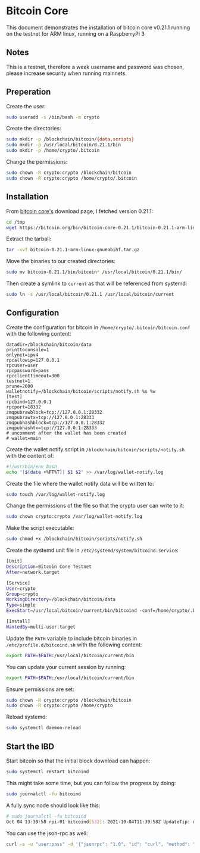 # Bitcoin Core

This document demonstrates the installation of bitcoin core v0.21.1 running on the testnet for ARM linux, running on a RaspberryPi 3

## Notes

This is a testnet, therefore a weak username and password was chosen, please increase security when running mainnets.

## Preperation

Create the user:

```bash
sudo useradd -s /bin/bash -m crypto
```

Create the directories:

```bash
sudo mkdir -p /blockchain/bitcoin/{data,scripts}
sudo mkdir -p /usr/local/bitcoin/0.21.1/bin
sudo mkdir -p /home/crypto/.bitcoin
```

Change the permissions:

```bash
sudo chown -R crypto:crypto /blockchain/bitcoin
sudo chown -R crypto:crypto /home/crypto/.bitcoin
```

## Installation

From [bitcoin core's](https://bitcoin.org/en/download) download page, I fetched version 0.21.1:

```bash
cd /tmp
wget https://bitcoin.org/bin/bitcoin-core-0.21.1/bitcoin-0.21.1-arm-linux-gnueabihf.tar.gz
```

Extract the tarball:

```bash
tar -xvf bitcoin-0.21.1-arm-linux-gnueabihf.tar.gz
```

Move the binaries to our created directories:

```bash
sudo mv bitcoin-0.21.1/bin/bitcoin* /usr/local/bitcoin/0.21.1/bin/
```

Then create a symlink to `current` as that will be referenced from systemd:

```bash
sudo ln -s /usr/local/bitcoin/0.21.1 /usr/local/bitcoin/current
```

## Configuration

Create the configuration for bitcoin in `/home/crypto/.bitcoin/bitcoin.conf` with the following content:

```
datadir=/blockchain/bitcoin/data
printtoconsole=1
onlynet=ipv4
rpcallowip=127.0.0.1
rpcuser=user
rpcpassword=pass
rpcclienttimeout=300
testnet=1
prune=2000
walletnotify=/blockchain/bitcoin/scripts/notify.sh %s %w
[test]
rpcbind=127.0.0.1
rpcport=18332
zmqpubrawblock=tcp://127.0.0.1:28332
zmqpubrawtx=tcp://127.0.0.1:28333
zmqpubhashblock=tcp://127.0.0.1:28332
zmqpubhashtx=tcp://127.0.0.1:28333
# uncomment after the wallet has been created
# wallet=main
```

Create the wallet notify script in `/blockchain/bitcoin/scripts/notify.sh` with the content of:

```bash
#!/usr/bin/env bash
echo "[$(date +%FT%T)] $1 $2" >> /var/log/wallet-notify.log
```

Create the file where the wallet notify data will be written to:

```bash
sudo touch /var/log/wallet-notify.log
```

Change the permissions of the file so that the crypto user can write to it:

```bash
sudo chown crypto:crypto /var/log/wallet-notify.log
```

Make the script executable:

```bash
sudo chmod +x /blockchain/bitcoin/scripts/notify.sh
```

Create the systemd unit file in `/etc/systemd/system/bitcoind.service`:

```bash
[Unit]
Description=Bitcoin Core Testnet
After=network.target

[Service]
User=crypto
Group=crypto
WorkingDirectory=/blockchain/bitcoin/data
Type=simple
ExecStart=/usr/local/bitcoin/current/bin/bitcoind -conf=/home/crypto/.bitcoin/bitcoin.conf

[Install]
WantedBy=multi-user.target
```

Update the `PATH` variable to include bitcoin binaries in `/etc/profile.d/bitcoind.sh` with the following content:

```bash
export PATH=$PATH:/usr/local/bitcoin/current/bin
```

You can update your current session by running:

```bash
export PATH=$PATH:/usr/local/bitcoin/current/bin
```

Ensure permissions are set:

```bash
sudo chown -R crypto:crypto /blockchain/bitcoin
sudo chown -R crypto:crypto /home/crypto
```

Reload systemd:

```bash
sudo systemctl daemon-reload
```

## Start the IBD

Start bitcoin so that the initial block download can happen:

```bash
sudo systemctl restart bitcoind
```

This might take some time, but you can follow the progress by doing:

```bash
sudo journalctl -fu bitcoind
```

A fully sync node should look like this:

```bash
# sudo journalctl -fu bitcoind
Oct 04 13:39:58 rpi-01 bitcoind[532]: 2021-10-04T11:39:58Z UpdateTip: new best=000000000000003b06a186bbd79909e1a338196b5cffcee1979d6c4fc90f67a9 height=2097621 version=0x20a00000 log2_work=74.510314 tx=61253790 date='2021-10-04T11:39:54Z' progress=1.000000 cache=0.4MiB(1477txo)
```

You can use the json-rpc as well:

```bash
curl -s -u "user:pass" -d '{"jsonrpc": "1.0", "id": "curl", "method": "getblockchaininfo", "params": []}' -H 'content-type: text/plain;' http://127.0.0.1:18332/  | python3 -m json.tool
```
